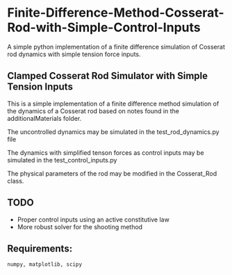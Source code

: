 # Finite-Difference-Method-Cosserat-Rod-with-Simple-Control-Inputs
A simple python implementation of a finite difference simulation of Cosserat rod dynamics with simple tension force inputs.



## Clamped Cosserat Rod Simulator with Simple Tension Inputs

This is a simple implementation of a finite difference method simulation of the dynamics of a Cosserat rod based on notes found in the additionalMaterials folder. 

The uncontrolled dynamics may be simulated in the test_rod_dynamics.py file

The dynamics with simplified tenson forces as control inputs may be simulated in the test_control_inputs.py

The physical parameters of the rod may be modified in the Cosserat_Rod class.


## TODO
 - Proper control inputs using an active constitutive law
 - More robust solver for the shooting method


## Requirements:
    numpy, matplotlib, scipy
